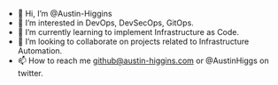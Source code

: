 - 👋 Hi, I’m @Austin-Higgins
- 👀 I’m interested in DevOps, DevSecOps, GitOps.
- 🌱 I’m currently learning to implement Infrastructure as Code. 
- 💞️ I’m looking to collaborate on projects related to Infrastructure Automation.
- 📫 How to reach me github@austin-higgins.com or @AustinHiggs on twitter.

<!---
Austin-Higgins/Austin-Higgins is a ✨ special ✨ repository because its `README.md` (this file) appears on your GitHub profile.
You can click the Preview link to take a look at your changes.
--->
